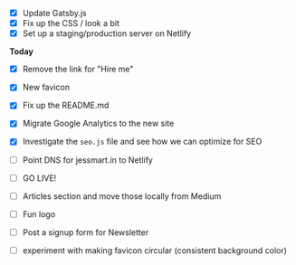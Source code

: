 - [x] Update Gatsby.js
- [x] Fix up the CSS / look a bit
- [x] Set up a staging/production server on Netlify

**Today**

- [x] Remove the link for "Hire me"
- [x] New favicon
- [x] Fix up the README.md

- [x] Migrate Google Analytics to the new site
- [x] Investigate the `seo.js` file and see how we can optimize for SEO
- [ ] Point DNS for jessmart.in to Netlify
- [ ] GO LIVE!

- [ ] Articles section and move those locally from Medium
- [ ] Fun logo
- [ ] Post a signup form for Newsletter
- [ ] experiment with making favicon circular (consistent background color)
